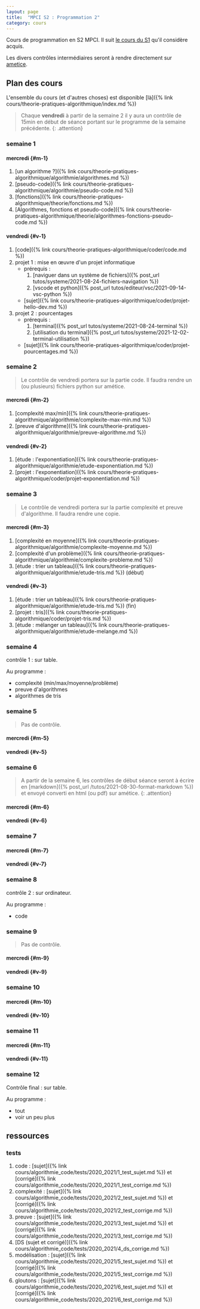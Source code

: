 ```yaml
---
layout: page
title:  "MPCI S2 : Programmation 2"
category: cours
---
```


Cours de programmation en S2 MPCI. Il suit [le cours du S1](https://ametice.univ-amu.fr/course/view.php?id=77318) qu'il considère acquis.

Les divers contrôles intermédiaires seront à rendre directement sur [ametice](https://ametice.univ-amu.fr/course/view.php?id=87451).

## Plan des cours

L'ensemble du cours (et d'autres choses) est disponible [là]({% link cours/theorie-pratiques-algorithmique/index.md %})

> Chaque **vendredi** à partir de la semaine 2 il y aura un contrôle de 15min en début de séance portant sur le programme de la semaine précédente.
{: .attention}

### semaine 1

#### mercredi {#m-1}

1. [un algorithme ?]({% link cours/theorie-pratiques-algorithmique/algorithmie/algorithmes.md %})
2. [pseudo-code]({% link cours/theorie-pratiques-algorithmique/algorithmie/pseudo-code.md %})
3. [fonctions]({% link cours/theorie-pratiques-algorithmique/theorie/fonctions.md %})
4. [Algorithmes, fonctions et pseudo-code]({% link cours/theorie-pratiques-algorithmique/theorie/algorithmes-fonctions-pseudo-code.md %})

#### vendredi {#v-1}

1. [code]({% link cours/theorie-pratiques-algorithmique/coder/code.md %})
2. projet 1 : mise en œuvre d'un projet informatique
   * prérequis :
     1. [naviguer dans un système de fichiers]({% post_url tutos/systeme/2021-08-24-fichiers-navigation %})
     2. [vscode et python]({% post_url tutos/editeur/vsc/2021-09-14-vsc-python %})
   * [sujet]({% link cours/theorie-pratiques-algorithmique/coder/projet-hello-dev.md %})
3. projet 2 : pourcentages
   * prérequis :
     1. [terminal]({% post_url tutos/systeme/2021-08-24-terminal %})
     2. [utilisation du terminal]({% post_url tutos/systeme/2021-12-02-terminal-utilisation %})
   * [sujet]({% link cours/theorie-pratiques-algorithmique/coder/projet-pourcentages.md %})

### semaine 2

> Le contrôle de vendredi portera sur la partie code. Il faudra rendre un (ou plusieurs) fichiers python sur amétice.

#### mercredi {#m-2}

1. [complexité max/min]({% link cours/theorie-pratiques-algorithmique/algorithmie/complexite-max-min.md %})
2. [preuve d'algorithme]({% link cours/theorie-pratiques-algorithmique/algorithmie/preuve-algorithme.md %})

#### vendredi {#v-2}

1. [étude : l'exponentiation]({% link cours/theorie-pratiques-algorithmique/algorithmie/etude-exponentiation.md %})
2. [projet : l'exponentiation]({% link cours/theorie-pratiques-algorithmique/coder/projet-exponentiation.md %})

### semaine 3

> Le contrôle de vendredi portera sur la partie complexité et preuve d'algorithme. Il faudra rendre une copie.

#### mercredi {#m-3}

1. [complexité en moyenne]({% link cours/theorie-pratiques-algorithmique/algorithmie/complexite-moyenne.md %})
2. [complexité d'un problème]({% link cours/theorie-pratiques-algorithmique/algorithmie/complexite-probleme.md %})
3. [étude : trier un tableau]({% link cours/theorie-pratiques-algorithmique/algorithmie/etude-tris.md %}) (début)

#### vendredi {#v-3}

1. [étude : trier un tableau]({% link cours/theorie-pratiques-algorithmique/algorithmie/etude-tris.md %}) (fin)
2. [projet : tris]({% link cours/theorie-pratiques-algorithmique/coder/projet-tris.md %})
3. [étude : mélanger un tableau]({% link cours/theorie-pratiques-algorithmique/algorithmie/etude-melange.md %})

### semaine 4

contrôle 1 : sur table.

Au programme :

* complexité (min/max/moyenne/problème)
* preuve d'algorithmes
* algorithmes de tris

### semaine 5

> Pas de contrôle.

#### mercredi {#m-5}

#### vendredi {#v-5}

### semaine 6

> A partir de la semaine 6, les contrôles de début séance seront à écrire en [markdown]({% post_url /tutos/2021-08-30-format-markdown %}) et envoyé converti en html (ou pdf) sur amétice.
{: .attention}

#### mercredi {#m-6}

#### vendredi {#v-6}

### semaine 7

#### mercredi {#m-7}

#### vendredi {#v-7}

### semaine 8

contrôle 2 : sur ordinateur.

Au programme :

* code

### semaine 9

> Pas de contrôle.

#### mercredi {#m-9}

#### vendredi {#v-9}

### semaine 10

#### mercredi {#m-10}

#### vendredi {#v-10}

### semaine 11

#### mercredi {#m-11}

#### vendredi {#v-11}

### semaine 12

Contrôle final : sur table.

Au programme :

* tout
* voir un peu plus

## ressources

### tests

1. code : [sujet]({% link cours/algorithmie_code/tests/2020_2021/1_test_sujet.md %}) et [corrigé]({% link cours/algorithmie_code/tests/2020_2021/1_test_corrige.md %})
2. complexité : [sujet]({% link cours/algorithmie_code/tests/2020_2021/2_test_sujet.md %}) et [corrigé]({% link cours/algorithmie_code/tests/2020_2021/2_test_corrige.md %})
3. preuve : [sujet]({% link cours/algorithmie_code/tests/2020_2021/3_test_sujet.md %}) et [corrigé]({% link cours/algorithmie_code/tests/2020_2021/3_test_corrige.md %})
4. [DS (sujet et corrigé)]({% link cours/algorithmie_code/tests/2020_2021/4_ds_corrige.md %})
5. modélisation : [sujet]({% link cours/algorithmie_code/tests/2020_2021/5_test_sujet.md %}) et [corrigé]({% link cours/algorithmie_code/tests/2020_2021/5_test_corrige.md %})
6. gloutons : [sujet]({% link cours/algorithmie_code/tests/2020_2021/6_test_sujet.md %}) et [corrigé]({% link cours/algorithmie_code/tests/2020_2021/6_test_corrige.md %})
